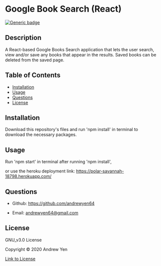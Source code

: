 # Google Book Search (React)

[![Generic badge](https://img.shields.io/badge/license-GNU_v3.0-brightgreen)](https://shields.io/)

## Description

A React-based Google Books Search application that lets the user search, view and/or save any books that appear in the results. Saved books can be deleted from the saved page.

## Table of Contents

* [Installation](#Installation)
* [Usage](#Usage)
* [Questions](#Questions)
* [License](#License)

## Installation

Download this repository's files and run 'npm install' in terminal to download the necessary packages.

## Usage

Run 'npm start' in terminal after running 'npm install',

or use the heroku deployment link: <https://polar-savannah-18798.herokuapp.com/>

## Questions

* Github: <https://github.com/andrewyen64>

* Email: andrewyen64@gmail.com

## License

GNU_v3.0 License

Copyright © 2020 Andrew Yen

[Link to License](LICENSE)
